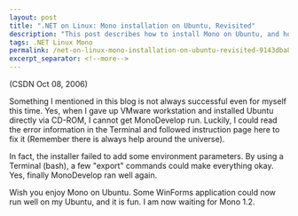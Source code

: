 ```yaml
---
layout: post
title: ".NET on Linux: Mono installation on Ubuntu, Revisited"
description: "This post describes how to install Mono on Ubuntu, and how to fix the problem when MonoDevelop cannot run."
tags: .NET Linux Mono
permalink: /net-on-linux-mono-installation-on-ubuntu-revisited-9143dba89b99
excerpt_separator: <!--more-->
---
```

(CSDN Oct 08, 2006)

Something I mentioned in this blog is not always successful even for myself this time. Yes, when I gave up VMware workstation and installed Ubuntu directly via CD-ROM, I cannot get MonoDevelop run. Luckily, I could read the error information in the Terminal and followed instruction page here to fix it (Remember there is always help around the universe).

In fact, the installer failed to add some environment parameters. By using a Terminal (bash), a few "export" commands could make everything okay. Yes, finally MonoDevelop ran well again.

Wish you enjoy Mono on Ubuntu. Some WinForms application could now run well on my Ubuntu, and it is fun. I am now waiting for Mono 1.2.
<!--more-->